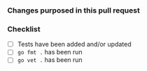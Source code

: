 <!-- Contributor License Notice :

By opening this pull request you and making a contribution to this project, you certify that:

(a) The contribution was created in whole or in part by me and I have the right to submit it under the open source license indicated in the file; or

(b) The contribution is based upon previous work that, to the best of my knowledge, is covered under an appropriate open source license and I have the right under that license to submit that work with modifications, whether created in whole or in part by me, under the same open source license (unless I am permitted to submit under a different license), as indicated in the file; or

(c) The contribution was provided directly to me by some other person who certified (a), (b) or (c) and I have not modified it.

(d) I understand and agree that this project and the contribution are public and that a record of the contribution (including all personal information I submit with it, including my sign-off) is maintained indefinitely and may be redistributed consistent with this project or the open source license(s) involved.

-->

### Changes purposed in this pull request

<!-- Why are you making this change? -->

### Checklist

- [ ] Tests have been added and/or updated
- [ ] `go fmt .` has been run
- [ ] `go vet .` has been run

<!-- Optional :
### A gif to brighten your reviewer's day and/or represents how you feel about this pull request

![](place-image-url-here)
-->
